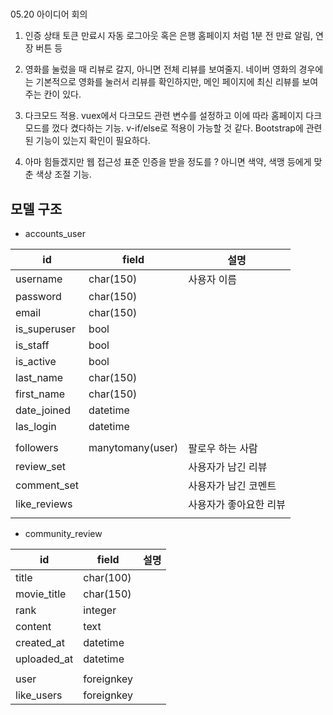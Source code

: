 # 

05.20 아이디어 회의

1. 인증 상태 토큰 만료시 자동 로그아웃 혹은 은행 홈페이지 처럼 1분 전 만료 알림, 연장 버튼 등

2. 영화를 눌렀을 때 리뷰로 갈지, 아니면 전체 리뷰를 보여줄지. 네이버 영화의 경우에는 기본적으로 영화를 눌러서 리뷰를 확인하지만, 메인 페이지에 최신 리뷰를 보여주는 칸이 있다.

3. 다크모드 적용. vuex에서 다크모드 관련 변수를 설정하고 이에 따라 홈페이지 다크모드를 껐다 켰다하는 기능. v-if/else로 적용이 가능할 것 같다. Bootstrap에 관련된 기능이 있는지 확인이 필요하다.

4. 아마 힘들겠지만 웹 접근성 표준 인증을 받을 정도를 ? 아니면 색약, 색맹 등에게 맞춘 색상 조절 기능. 





## 모델 구조

* accounts_user

| id           | field            | 설명                   |
| ------------ | ---------------- | ---------------------- |
| username     | char(150)        | 사용자 이름            |
| password     | char(150)        |                        |
| email        | char(150)        |                        |
| is_superuser | bool             |                        |
| is_staff     | bool             |                        |
| is_active    | bool             |                        |
| last_name    | char(150)        |                        |
| first_name   | char(150)        |                        |
| date_joined  | datetime         |                        |
| las_login    | datetime         |                        |
|              |                  |                        |
| followers    | manytomany(user) | 팔로우 하는 사람       |
| review_set   |                  | 사용자가 남긴 리뷰     |
| comment_set  |                  | 사용자가 남긴 코멘트   |
| like_reviews |                  | 사용자가 좋아요한 리뷰 |
|              |                  |                        |



* community_review

| id          | field      | 설명 |
| ----------- | ---------- | ---- |
| title       | char(100)  |      |
| movie_title | char(150)  |      |
| rank        | integer    |      |
| content     | text       |      |
| created_at  | datetime   |      |
| uploaded_at | datetime   |      |
|             |            |      |
| user        | foreignkey |      |
| like_users  | foreignkey |      |

